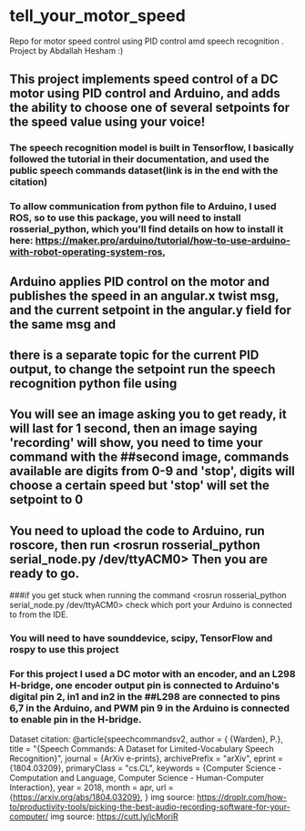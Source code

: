 # tell_your_motor_speed
Repo for motor speed control using PID control amd speech recognition .
Project by Abdallah Hesham :)
## This project implements speed control of a DC motor using PID control and Arduino, and adds the ability to choose one of several setpoints for the speed value using your voice!
### The speech recognition model is built in Tensorflow, I basically followed the tutorial in their documentation, and used the public speech commands dataset(link is in the end with the citation)

### To allow communication from python file to Arduino, I used ROS, so to use this package, you will need to install rosserial_python, which you'll find details on how to install it here: https://maker.pro/arduino/tutorial/how-to-use-arduino-with-robot-operating-system-ros, 
## Arduino applies PID control on the motor and publishes the speed in an angular.x twist msg, and the current setpoint in the angular.y field for the same msg and 
## there is a separate topic for the current PID output, to change the setpoint run the speech recognition python file using <roslaunch tell_your_motor_speed launcher.launch> 
## You will see an image asking you to get ready, it will last for 1 second, then an image saying 'recording' will show, you need to time your command with the  ##second image, commands available are digits from 0-9 and 'stop', digits will choose a certain speed but 'stop' will set the setpoint to 0

## You need to upload the code to Arduino, run roscore, then run <rosrun rosserial_python serial_node.py /dev/ttyACM0> Then you are ready to go.
###if you get stuck when running the command <rosrun rosserial_python serial_node.py /dev/ttyACM0> check which port your Arduino is connected to from the IDE.
### You will need to have sounddevice, scipy, TensorFlow and rospy to use this project



### For this project I used a DC motor with an encoder, and an L298 H-bridge, one encoder output pin is connected to Arduino's digital pin 2, in1 and in2 in the ##L298 are connected to pins 6,7 in the Arduino, and PWM pin 9 in the Arduino is connected to enable pin in the H-bridge. 





Dataset citation:
@article{speechcommandsv2,
   author = { {Warden}, P.},
    title = "{Speech Commands: A Dataset for Limited-Vocabulary Speech Recognition}",
  journal = {ArXiv e-prints},
  archivePrefix = "arXiv",
  eprint = {1804.03209},
  primaryClass = "cs.CL",
  keywords = {Computer Science - Computation and Language, Computer Science - Human-Computer Interaction},
    year = 2018,
    month = apr,
    url = {https://arxiv.org/abs/1804.03209},
}
img <recording> source:
https://droplr.com/how-to/productivity-tools/picking-the-best-audio-recording-software-for-your-computer/
img <get ready> source:
https://cutt.ly/icMoriR

